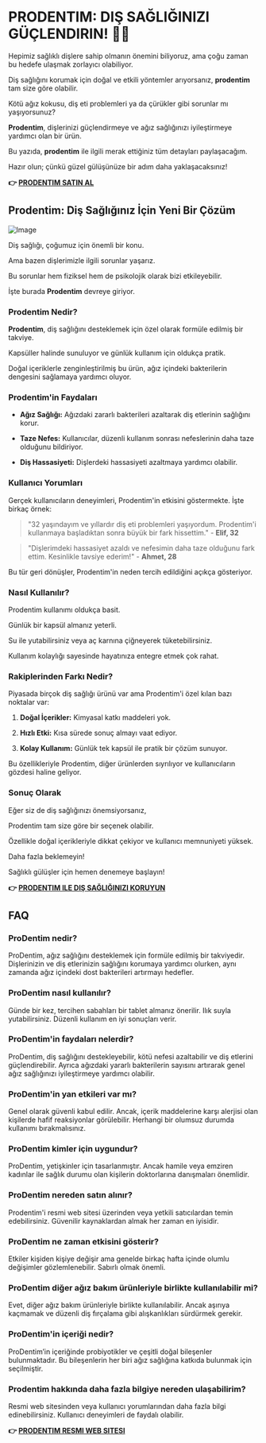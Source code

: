 # PRODENTIM: DIŞ SAĞLIĞINIZI GÜÇLENDIRIN! 🦷✨

Hepimiz sağlıklı dişlere sahip olmanın önemini biliyoruz, ama çoğu zaman bu hedefe ulaşmak zorlayıcı olabiliyor. 

Diş sağlığını korumak için doğal ve etkili yöntemler arıyorsanız, **prodentim** tam size göre olabilir. 

Kötü ağız kokusu, diş eti problemleri ya da çürükler gibi sorunlar mı yaşıyorsunuz? 

**Prodentim**, dişlerinizi güçlendirmeye ve ağız sağlığınızı iyileştirmeye yardımcı olan bir ürün. 

Bu yazıda, **prodentim** ile ilgili merak ettiğiniz tüm detayları paylaşacağım. 

Hazır olun; çünkü güzel gülüşünüze bir adım daha yaklaşacaksınız!



**👉 [PRODENTIM SATIN AL](https://gchaffi.com/tCD5q5Xk)**

## Prodentim: Diş Sağlığınız İçin Yeni Bir Çözüm

![Image](https://prodentim-shop.com/assets/images/prodentim-price-2136x1640.webp)

Diş sağlığı, çoğumuz için önemli bir konu. 

Ama bazen dişlerimizle ilgili sorunlar yaşarız.

Bu sorunlar hem fiziksel hem de psikolojik olarak bizi etkileyebilir.

İşte burada **Prodentim** devreye giriyor.

### Prodentim Nedir?

**Prodentim**, diş sağlığını desteklemek için özel olarak formüle edilmiş bir takviye. 

Kapsüller halinde sunuluyor ve günlük kullanım için oldukça pratik. 

Doğal içeriklerle zenginleştirilmiş bu ürün, ağız içindeki bakterilerin dengesini sağlamaya yardımcı oluyor.

### Prodentim'in Faydaları

- **Ağız Sağlığı:** Ağızdaki zararlı bakterileri azaltarak diş etlerinin sağlığını korur.
  
- **Taze Nefes:** Kullanıcılar, düzenli kullanım sonrası nefeslerinin daha taze olduğunu bildiriyor.
  
- **Diş Hassasiyeti:** Dişlerdeki hassasiyeti azaltmaya yardımcı olabilir.

### Kullanıcı Yorumları

Gerçek kullanıcıların deneyimleri, Prodentim'in etkisini göstermekte. İşte birkaç örnek:

> "32 yaşındayım ve yıllardır diş eti problemleri yaşıyordum. Prodentim'i kullanmaya başladıktan sonra büyük bir fark hissettim." - **Elif, 32**

> "Dişlerimdeki hassasiyet azaldı ve nefesimin daha taze olduğunu fark ettim. Kesinlikle tavsiye ederim!" - **Ahmet, 28**

Bu tür geri dönüşler, Prodentim'in neden tercih edildiğini açıkça gösteriyor.

### Nasıl Kullanılır?

Prodentim kullanımı oldukça basit.

Günlük bir kapsül almanız yeterli.

Su ile yutabilirsiniz veya aç karnına çiğneyerek tüketebilirsiniz. 

Kullanım kolaylığı sayesinde hayatınıza entegre etmek çok rahat.

### Rakiplerinden Farkı Nedir?

Piyasada birçok diş sağlığı ürünü var ama Prodentim'i özel kılan bazı noktalar var:

1. **Doğal İçerikler:** Kimyasal katkı maddeleri yok.
   
2. **Hızlı Etki:** Kısa sürede sonuç almayı vaat ediyor.
   
3. **Kolay Kullanım:** Günlük tek kapsül ile pratik bir çözüm sunuyor.

Bu özellikleriyle Prodentim, diğer ürünlerden sıyrılıyor ve kullanıcıların gözdesi haline geliyor.

### Sonuç Olarak

Eğer siz de diş sağlığınızı önemsiyorsanız,

Prodentim tam size göre bir seçenek olabilir.

Özellikle doğal içerikleriyle dikkat çekiyor ve kullanıcı memnuniyeti yüksek.

Daha fazla beklemeyin!

Sağlıklı gülüşler için hemen denemeye başlayın!



**👉 [PRODENTIM ILE DIŞ SAĞLIĞINIZI KORUYUN](https://gchaffi.com/tCD5q5Xk)**

## FAQ

### ProDentim nedir?
ProDentim, ağız sağlığını desteklemek için formüle edilmiş bir takviyedir. Dişlerinizin ve diş etlerinizin sağlığını korumaya yardımcı olurken, aynı zamanda ağız içindeki dost bakterileri artırmayı hedefler.

### ProDentim nasıl kullanılır?
Günde bir kez, tercihen sabahları bir tablet almanız önerilir. Ilık suyla yutabilirsiniz. Düzenli kullanım en iyi sonuçları verir.

### ProDentim'in faydaları nelerdir?
ProDentim, diş sağlığını destekleyebilir, kötü nefesi azaltabilir ve diş etlerini güçlendirebilir. Ayrıca ağızdaki yararlı bakterilerin sayısını artırarak genel ağız sağlığınızı iyileştirmeye yardımcı olabilir.

### ProDentim'in yan etkileri var mı?
Genel olarak güvenli kabul edilir. Ancak, içerik maddelerine karşı alerjisi olan kişilerde hafif reaksiyonlar görülebilir. Herhangi bir olumsuz durumda kullanımı bırakmalısınız.

### ProDentim kimler için uygundur?
ProDentim, yetişkinler için tasarlanmıştır. Ancak hamile veya emziren kadınlar ile sağlık durumu olan kişilerin doktorlarına danışmaları önemlidir.

### ProDentim nereden satın alınır?
Prodentim'i resmi web sitesi üzerinden veya yetkili satıcılardan temin edebilirsiniz. Güvenilir kaynaklardan almak her zaman en iyisidir.

### ProDentim ne zaman etkisini gösterir?
Etkiler kişiden kişiye değişir ama genelde birkaç hafta içinde olumlu değişimler gözlemlenebilir. Sabırlı olmak önemli.

### ProDentim diğer ağız bakım ürünleriyle birlikte kullanılabilir mi?
Evet, diğer ağız bakım ürünleriyle birlikte kullanılabilir. Ancak aşırıya kaçmamak ve düzenli diş fırçalama gibi alışkanlıkları sürdürmek gerekir.

### ProDentim'in içeriği nedir?
ProDentim’in içeriğinde probiyotikler ve çeşitli doğal bileşenler bulunmaktadır. Bu bileşenlerin her biri ağız sağlığına katkıda bulunmak için seçilmiştir.

### Prodentim hakkında daha fazla bilgiye nereden ulaşabilirim?
Resmi web sitesinden veya kullanıcı yorumlarından daha fazla bilgi edinebilirsiniz. Kullanıcı deneyimleri de faydalı olabilir.



**👉 [PRODENTIM RESMI WEB SITESI](https://gchaffi.com/tCD5q5Xk)**